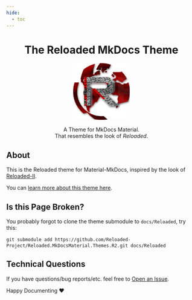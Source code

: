 ```yaml
---
hide:
  - toc
---
```


<div align="center">
	<h1>The Reloaded MkDocs Theme</h1>
	<img src="Reloaded/Images/Reloaded-Icon.png" width="150" align="center" />
	<br/> <br/>
    A Theme for MkDocs Material.
    <br/>
    That resembles the look of <i>Reloaded</i>.
</div>

## About

This is the Reloaded theme for Material-MkDocs, inspired by the look of [Reloaded-II](https://reloaded-project.github.io/Reloaded-II/).  

You can [learn more about this theme here](https://reloaded-project.github.io/Reloaded.MkDocsMaterial.Themes.R2/Pages/).  

## Is this Page Broken?

You probably forgot to clone the theme submodule to `docs/Reloaded`, try this:

```
git submodule add https://github.com/Reloaded-Project/Reloaded.MkDocsMaterial.Themes.R2.git docs/Reloaded
```

## Technical Questions

If you have questions/bug reports/etc. feel free to [Open an Issue](https://github.com/Reloaded-Project/Reloaded.MkDocsMaterial.Themes.R2/issues/new).

Happy Documenting ❤️